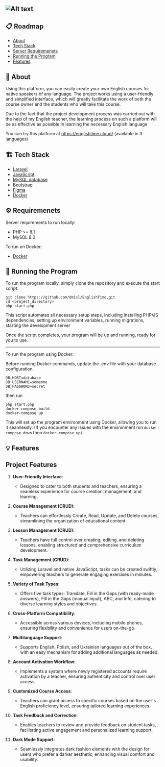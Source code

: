![Alt text](https://www.itctraductionscanada.ca/wp-content/uploads/sites/2/2020/08/english-words-1210x423.jpg)
---
## 📋 Roadmap

- [About](#about)
- [Tech Stack](#tech_stack)
- [Server Requiremenets](#requirements)
- [Running the Program](#running)
- [Features](#features)

## 🧐 About <a id = "about"></a>

Using this platform, you can easily create your own English courses for native speakers of any language. The project works using a user-friendly and simplified interface, which will greatly facilitate the work of both the course owner and the students who will take this course. 

Due to the fact that the project development process was carried out with the help of my English teacher, the learning process on such a platform will be as effective as possible in learning the necessary English language

You can try this platform at https://englishtime.cloud/ (available in 3 languages)

## 🏗️ Tech Stack <a id = "tech_stack"></a>

- [Laravel](https://laravel.com/)
- [JavaScript]()
- [MySQL database](https://www.mysql.com/)
- [Bootstrap](https://getbootstrap.com/)
- [Figma](https://www.figma.com/)
- [Docker](https://www.docker.com/products/docker-desktop/)

## ⚙️ Requiremenets <a id = "requirements"></a>

Server requirements to run locally:
- PHP >= 8.1
- MySQL 8.0

To run on Docker:
- [Docker](https://www.docker.com/products/docker-desktop/)

## 🚀 Running the Program <a id = "running"></a>

To run the program locally, simply clone the repository and execute the start script:
```
git clone https://github.com/dmisl/EnglishTime.git
cd <project_directory>
php start.php
```
This script automates all necessary setup steps, including installing PHP/JS dependencies, setting up environment variables, running migrations, starting the development server

Once the script completes, your program will be up and running, ready for you to use.

---

To run the program using Docker:

Before running Docker commands, update the .env file with your database configuration.

```
DB_HOST=database
DB_USERNAME=someone
DB_PASSWORD=secret
```
then run
```
php start.php
docker-compose build
docker-compose up
```

This will set up the program environment using Docker, allowing you to run it seamlessly. (If you encounter any issues with the environment run `docker-compose down` then `docker-compose up`)

## 💡 Features <a id = "features"></a>

## Project Features

1. **User-Friendly Interface**: 
   - Designed to cater to both students and teachers, ensuring a seamless experience for course creation, management, and learning.

2. **Course Management (CRUD)**:
   - Teachers can effortlessly Create, Read, Update, and Delete courses, streamlining the organization of educational content.

3. **Lesson Management (CRUD)**:
   - Teachers have full control over creating, editing, and deleting lessons, enabling structured and comprehensive curriculum development.

4. **Task Management (CRUD)**:
   - Utilizing Laravel and native JavaScript, tasks can be created swiftly, empowering teachers to generate engaging exercises in minutes.

5. **Variety of Task Types**:
   - Offers five task types: Translate, Fill in the Gaps (with ready-made answers), Fill in the Gaps (manual input), ABC, and Info, catering to diverse learning styles and objectives.

6. **Cross-Platform Compatibility**:
   - Accessible across various devices, including mobile phones, ensuring flexibility and convenience for users on-the-go.

7. **Multilanguage Support**:
   - Supports English, Polish, and Ukrainian languages out of the box, with an easy mechanism for adding additional languages as needed.

8. **Account Activation Workflow**:
   - Implements a system where newly registered accounts require activation by a teacher, ensuring authenticity and control over user access.

9. **Customized Course Access**:
   - Teachers can grant access to specific courses based on the user's English proficiency level, ensuring tailored learning experiences.

10. **Task Feedback and Correction**:
    - Enables teachers to review and provide feedback on student tasks, facilitating active engagement and personalized learning support.

11. **Dark Mode Support**:
    - Seamlessly integrates dark fashion elements with the design for users who prefer a darker aesthetic, enhancing visual comfort and usability.
